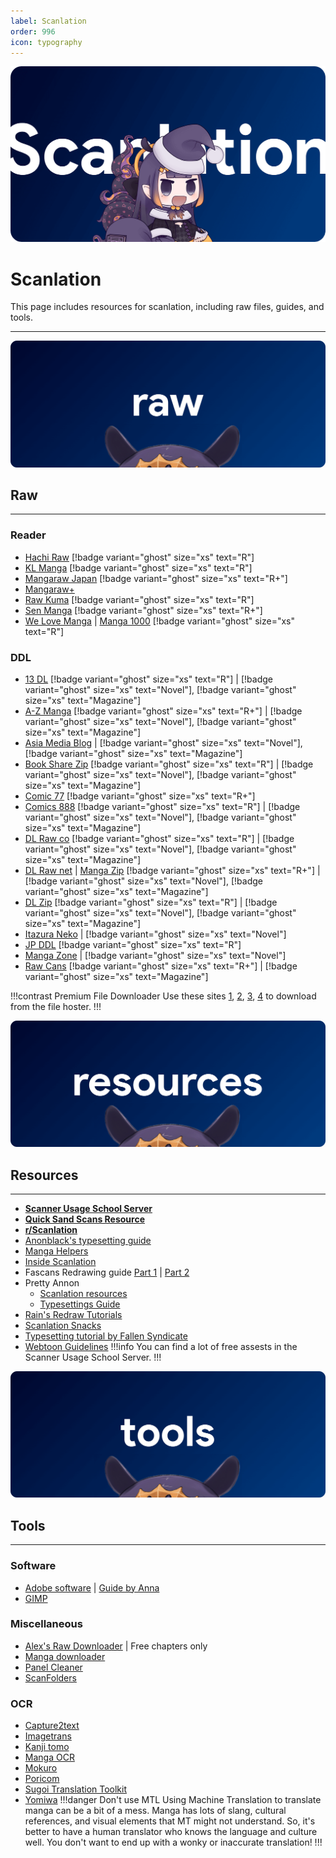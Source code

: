 ```yaml
---
label: Scanlation
order: 996
icon: typography
---
```

![](/static/thumb/scan.png)
# Scanlation
This page includes resources for scanlation, including raw files, guides, and tools.
___

![](/static/banner/raw.png)
## Raw
___
### Reader
- [Hachi Raw](https://hachiraw.com/) [!badge variant="ghost" size="xs" text="R"]
- [KL Manga](https://klmanga.com/) [!badge variant="ghost" size="xs" text="R"]
- [Mangaraw Japan](https://mangaraw.to/) [!badge variant="ghost" size="xs" text="R+"]
- [Mangaraw+](https://mangarawplus.co/)
- [Raw Kuma](https://rawkuma.com/) [!badge variant="ghost" size="xs" text="R"]
- [Sen Manga](https://raw.senmanga.com/ ) [!badge variant="ghost" size="xs" text="R+"]
- [We Love Manga](https://welovemanga.one/) | [Manga 1000](https://manga1000.top/) [!badge variant="ghost" size="xs" text="R"]

### DDL
- [13 DL](http://13dl.to/) [!badge variant="ghost" size="xs" text="R"] | [!badge variant="ghost" size="xs" text="Novel"], [!badge variant="ghost" size="xs" text="Magazine"]
- [A-Z Manga](https://www.a-zmanga.net/) [!badge variant="ghost" size="xs" text="R+"] | [!badge variant="ghost" size="xs" text="Novel"], [!badge variant="ghost" size="xs" text="Magazine"]
- [Asia Media Blog](https://asiamediablog.com/media/comic/manga/) | [!badge variant="ghost" size="xs" text="Novel"], [!badge variant="ghost" size="xs" text="Magazine"]
- [Book Share Zip](https://bszip.com/) [!badge variant="ghost" size="xs" text="R"] | [!badge variant="ghost" size="xs" text="Novel"],  [!badge variant="ghost" size="xs" text="Magazine"]
- [Comic 77](https://comic77.com/ ) [!badge variant="ghost" size="xs" text="R+"]
- [Comics 888](https://comics888.com/) [!badge variant="ghost" size="xs" text="R"] | [!badge variant="ghost" size="xs" text="Novel"], [!badge variant="ghost" size="xs" text="Magazine"]
- [DL Raw co](https://dl-raw.co/) [!badge variant="ghost" size="xs" text="R"] | [!badge variant="ghost" size="xs" text="Novel"], [!badge variant="ghost" size="xs" text="Magazine"]
- [DL Raw net](https://dlraw.net/category/raw-manga/) | [Manga Zip](https://manga-zip.info/category/raw-manga/) [!badge variant="ghost" size="xs" text="R+"] | [!badge variant="ghost" size="xs" text="Novel"], [!badge variant="ghost" size="xs" text="Magazine"]
- [DL Zip](https://dl-zip.com/) [!badge variant="ghost" size="xs" text="R"] | [!badge variant="ghost" size="xs" text="Novel"], [!badge variant="ghost" size="xs" text="Magazine"]
- [Itazura Neko](https://itazuraneko.neocities.org/library/manga/subete) | [!badge variant="ghost" size="xs" text="Novel"]
- [JP DDL](https://jpddl.com/manga) [!badge variant="ghost" size="xs" text="R"]
- [Manga Zone](http://www.manga-zone.org/) | [!badge variant="ghost" size="xs" text="Novel"]
- [Raw Cans](http://raw-cans.net/) [!badge variant="ghost" size="xs" text="R+"] | [!badge variant="ghost" size="xs" text="Magazine"]

!!!contrast Premium File Downloader
Use these sites [1](https://okdebrid.com/), [2](https://www.newscon.net/d/), [3](https://rapidgrab.pl/), [4](https://leechersparadise.xyz/) to download from the file hoster.
!!!

![](/static/banner/res.png)
## Resources
___
- [**Scanner Usage School Server**](https://discord.com/invite/NCzxVB9)
- [**Quick Sand Scans Resource**](https://quicksandscans.wordpress.com/resources/)
- [**r/Scanlation**](https://www.reddit.com/r/Scanlation/)
- [Anonblack's typesetting guide](https://web.archive.org/web/20181214030153/http://prettyanonymo.us/index.php/scanlation-resources/anonblacks-typesetting-guide/)
- [Manga Helpers](https://mangahelpers.com/)
- [Inside Scanlation](https://www.insidescanlation.com/backgrounds/index.html)
- Fascans Redrawing guide [Part 1](https://fascans.com/featured/basic-redrawing-tutorials-part-1-using-clone-stamp-tool-effectively/) | [Part 2](https://fascans.com/position/redrawer/basic-redrawing-tutorials-part-2-dealing-with-linesspeed-lines/)
- Pretty Annon
	- [Scanlation resources](https://web.archive.org/web/20181214030155/http://prettyanonymo.us/index.php/scanlation-resources/)
	- [Typesettings Guide](https://web.archive.org/web/20180602045840/http://prettyanonymo.us/index.php/scanlation-resources/anonblacks-typesetting-guide)
- [Rain's Redraw Tutorials](https://web.archive.org/web/20140814131939/http://www.redhawkscans.com/showthread.php?7057-Rain-s-Redraw-Tutorials&p=112119&viewfull=1#post112119)
- [Scanlation Snacks](https://scanlationsnacks.wordpress.com/)
- [Typesetting tutorial by Fallen Syndicate](https://coloredmanga.com/rhss-comprehensive-typesetting-guide-re-hosted-version-from-fallen-syndicates-rehost/)
- [Webtoon Guidelines](https://github.com/ricafolio/awesome-webtoon-guidelines)
!!!info You can find a lot of free assests in the Scanner Usage School Server.
!!!

![](/static/banner/tools.png)
## Tools
___
### Software
- [Adobe software](https://rentry.org/adobesoftware) | [Guide by Anna](https://docs.google.com/document/d/17PheyyF9dm7YYjaTZ9JAAY3hhdeIQ7sJ4sylTG9_6xI/edit)
- [GIMP](https://www.gimp.org/)

### Miscellaneous 
- [Alex's Raw Downloader](https://raws.alexeliot.xyz/) | Free chapters only
- [Manga downloader](https://github.com/xuzhengyi1995/Manga_downloader)
- [Panel Cleaner](https://github.com/VoxelCubes/PanelCleaner)
- [ScanFolders](https://github.com/Fris44/ScanFolders)

### OCR
- [Capture2text](https://capture2text.sourceforge.net/)
- [Imagetrans](https://www.basiccat.org/imagetrans/)
- [Kanji tomo](https://www.kanjitomo.net/)
- [Manga OCR](https://github.com/kha-white/manga-ocr)
- [Mokuro](https://github.com/kha-white/mokuro)
- [Poricom](https://github.com/blueaxis/Poricom)
- [Sugoi Translation Toolkit](https://www.patreon.com/mingshiba)
- [Yomiwa](https://www.yomiwa.net/)
!!!danger Don't use MTL
Using Machine Translation to translate manga can be a bit of a mess. Manga has lots of slang, cultural references, and visual elements that MT might not understand. So, it's better to have a human translator who knows the language and culture well. You don't want to end up with a wonky or inaccurate translation!
!!!